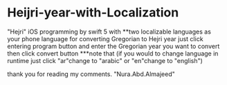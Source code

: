 # Heijri-year-with-Localization
"Hejri" iOS programming by swift 5 with **two localizable languages as your phone language 
for converting Gregorian to Hejri year just click entering program button and enter the Gregorian year you want to convert then click convert button
***note that (if you would to change language in runtime just click "ar"change to "arabic" or "en"change to "english")

thank you for reading my comments. "Nura.Abd.Almajeed"
